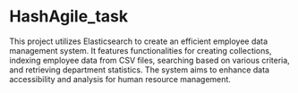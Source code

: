 # HashAgile_task
This project utilizes Elasticsearch to create an efficient employee data management system. It features functionalities for creating collections, indexing employee data from CSV files, searching based on various criteria, and retrieving department statistics. The system aims to enhance data accessibility and analysis for human resource management.
